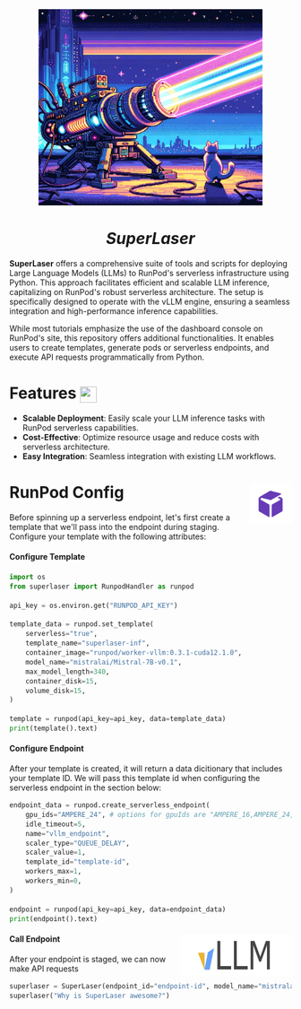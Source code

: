 <div align="center">
    <img width="400" height="350" src="/img/laser.webp">
</div>

<h1 align="center">
  <em>SuperLaser</em>
</h1>

**SuperLaser** offers a comprehensive suite of tools and scripts for deploying Large Language Models (LLMs) to RunPod's serverless infrastructure using Python. This approach facilitates efficient and scalable LLM inference, capitalizing on RunPod's robust serverless architecture. The setup is specifically designed to operate with the vLLM engine, ensuring a seamless integration and high-performance inference capabilities.

While most tutorials emphasize the use of the dashboard console on RunPod's site, this repository offers additional functionalities. It enables users to create templates, generate pods or serverless endpoints, and execute API requests programmatically from Python.


# Features <img align="center" width="30" height="29" src="https://media.giphy.com/media/v1.Y2lkPTc5MGI3NjExOTBqaWNrcGxnaTdzMGRzNTN0bGI2d3A4YWkxajhsb2F5MW84Z2dxaCZlcD12MV9pbnRlcm5hbF9naWZfYnlfaWQmY3Q9Zw/26tOZ42Mg6pbTUPHW/giphy.gif">

- **Scalable Deployment**: Easily scale your LLM inference tasks with RunPod serverless capabilities.
- **Cost-Effective**: Optimize resource usage and reduce costs with serverless architecture.
- **Easy Integration**: Seamless integration with existing LLM workflows.

# RunPod Config <img align="right" width="75" height="75" src="./img/runpod-logo.png">

Before spinning up a serverless endpoint, let's first create a template that we'll pass into the endpoint during staging. Configure your template with the following attributes:

#### Configure Template
```py
import os
from superlaser import RunpodHandler as runpod

api_key = os.environ.get("RUNPOD_API_KEY")

template_data = runpod.set_template(
    serverless="true",
    template_name="superlaser-inf",
    container_image="runpod/worker-vllm:0.3.1-cuda12.1.0",
    model_name="mistralai/Mistral-7B-v0.1",
    max_model_length=340,
    container_disk=15,
    volume_disk=15,
)

template = runpod(api_key=api_key, data=template_data)
print(template().text)
```
#### Configure Endpoint

After your template is created, it will return a data dicitionary that includes your template ID. We will pass this template id when configuring the serverless endpoint in the section below:

```py
endpoint_data = runpod.create_serverless_endpoint(
    gpu_ids="AMPERE_24", # options for gpuIds are "AMPERE_16,AMPERE_24,AMPERE_48,AMPERE_80,ADA_24"
    idle_timeout=5,
    name="vllm_endpoint",
    scaler_type="QUEUE_DELAY",
    scaler_value=1,
    template_id="template-id",
    workers_max=1,
    workers_min=0,
)

endpoint = runpod(api_key=api_key, data=endpoint_data)
print(endpoint().text)
```

#### Call Endpoint <img align="right" width="200" height="75" src="./img/vllm-logo.png">

After your endpoint is staged, we can now make API requests 
```py
superlaser = SuperLaser(endpoint_id="endpoint-id", model_name="mistralai/Mistral-7B-v0.1")
superlaser("Why is SuperLaser awesome?")
```

<!-- ### Prerequisites

Before you begin, ensure you have:

- A RunPod account.
- The Runpod CLI `runpodctl`
    - on Linux:

```bash
wget -qO- cli.runpod.net | sudo bash
```

# Install <img align="center" width="30" height="29" src="https://media.giphy.com/media/sULKEgDMX8LcI/giphy.gif">


```bash
pip install superlaser
```

# Inference <img align="center" width="30" height="29" src="https://media.giphy.com/media/v1.Y2lkPTc5MGI3NjExMXV1bWFyMWxkY3JocjE1ZDMxMWZ5OHZtejFkbHpuZXdveTV3Z3BiciZlcD12MV9pbnRlcm5hbF9naWZfYnlfaWQmY3Q9Zw/bGgsc5mWoryfgKBx1u/giphy.gif"> -->


